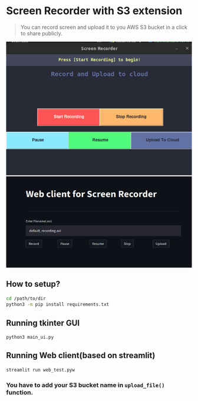 # Screen Recorder with S3 extension

> You can record screen and upload it to you AWS S3 bucket in a click to share publicly.

![img_gui](images/image_gui.png)
![img_gui](images/image_web.png)
## How to setup?
```bash
cd /path/to/dir
python3 -m pip install requirements.txt
```
## Running tkinter GUI
```bash
python3 main_ui.py
```
## Running Web client(based on streamlit)
```bash
streamlit run web_test.pyw
```

### You have to add your S3 bucket name in ```upload_file()``` function.